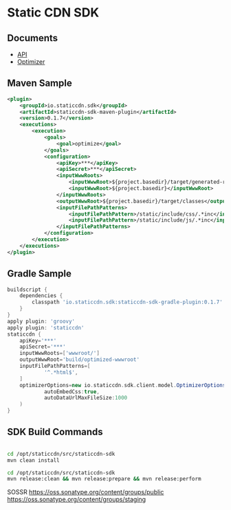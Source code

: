 Static CDN SDK
==============



Documents
------------------
* [API](https://github.com/mrduguo/staticcdn-sdk/blob/master/docs/API.md)
* [Optimizer](https://github.com/mrduguo/staticcdn-sdk/blob/master/docs/Optimizer.md)


Maven Sample
------------------

```xml
<plugin>
    <groupId>io.staticcdn.sdk</groupId>
    <artifactId>staticcdn-sdk-maven-plugin</artifactId>
    <version>0.1.7</version>
    <executions>
        <execution>
            <goals>
                <goal>optimize</goal>
            </goals>
            <configuration>
                <apiKey>***</apiKey>
                <apiSecret>***</apiSecret>
                <inputWwwRoots>
                    <inputWwwRoot>${project.basedir}/target/generated-resource</inputWwwRoot>
                    <inputWwwRoot>${project.basedir}</inputWwwRoot>
                </inputWwwRoots>
                <outputWwwRoot>${project.basedir}/target/classes</outputWwwRoot>
                <inputFilePathPatterns>
                    <inputFilePathPattern>/static/include/css/.*inc</inputFilePathPattern>
                    <inputFilePathPattern>/static/include/js/.*inc</inputFilePathPattern>
                </inputFilePathPatterns>
            </configuration>
        </execution>
    </executions>
</plugin>
```


Gradle Sample
------------------

```Groovy
buildscript {
    dependencies {
        classpath 'io.staticcdn.sdk:staticcdn-sdk-gradle-plugin:0.1.7'
    }
}
apply plugin: 'groovy'
apply plugin: 'staticcdn'
staticcdn {
    apiKey='***'
    apiSecret='***'
    inputWwwRoots=['wwwroot/']
    outputWwwRoot='build/optimized-wwwroot'
    inputFilePathPatterns=[
            '^.*html$',
    ]
    optimizerOptions=new io.staticcdn.sdk.client.model.OptimizerOptions(
            autoEmbedCss:true,
            autoDataUrlMaxFileSize:1000
    )
}
```

SDK Build Commands
------------------

```sh

cd /opt/staticcdn/src/staticcdn-sdk
mvn clean install

cd /opt/staticcdn/src/staticcdn-sdk
mvn release:clean && mvn release:prepare && mvn release:perform

```

SOSSR
https://oss.sonatype.org/content/groups/public
https://oss.sonatype.org/content/groups/staging
